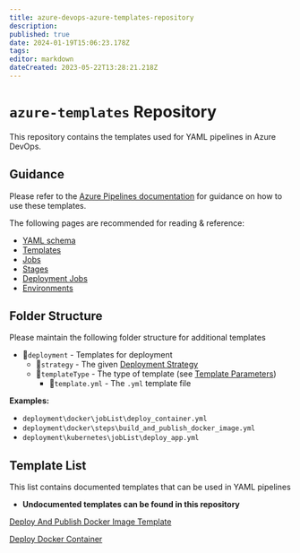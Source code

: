 ```yaml
---
title: azure-devops-azure-templates-repository
description: 
published: true
date: 2024-01-19T15:06:23.178Z
tags: 
editor: markdown
dateCreated: 2023-05-22T13:28:21.218Z
---
```


# `azure-templates` Repository

This repository contains the templates used for YAML pipelines in Azure DevOps.

## Guidance

Please refer to the [Azure Pipelines documentation](https://learn.microsoft.com/en-us/azure/devops/pipelines/?view=azure-devops) for guidance on how to use these templates.

The following pages are recommended for reading & reference:

- [YAML schema](https://docs.microsoft.com/en-us/azure/devops/pipelines/yaml-schema?view=azure-devops&tabs=schema)
- [Templates](https://docs.microsoft.com/en-us/azure/devops/pipelines/process/templates?view=azure-devops)
- [Jobs](https://docs.microsoft.com/en-us/azure/devops/pipelines/process/phases?view=azure-devops&tabs=yaml)
- [Stages](https://docs.microsoft.com/en-us/azure/devops/pipelines/process/stages?view=azure-devops&tabs=yaml)
- [Deployment Jobs](https://docs.microsoft.com/en-us/azure/devops/pipelines/process/deployment-jobs?view=azure-devops)
- [Environments](https://docs.microsoft.com/en-us/azure/devops/pipelines/process/environments?view=azure-devops&tabs=yaml)

## Folder Structure

Please maintain the following folder structure for additional templates

- 📂`deployment` - Templates for deployment
  - 📂`strategy` - The given [Deployment Strategy](./deployment-strategies.md)
  - 📂`templateType` - The type of template (see [Template Parameters](https://learn.microsoft.com/en-us/azure/devops/pipelines/process/templates?view=azure-devops#parameter-data-types))
    - 📄`template.yml` - The `.yml` template file

**Examples:**

- `deployment\docker\jobList\deploy_container.yml`
- `deployment\docker\steps\build_and_publish_docker_image.yml`
- `deployment\kubernetes\jobList\deploy_app.yml`

## Template List

This list contains documented templates that can be used in YAML pipelines

- **Undocumented templates can be found in this repository**

[Deploy And Publish Docker Image Template](./build-and-publish-docker-image-template.md)

[Deploy Docker Container](./deploy-docker-container-template.md)
